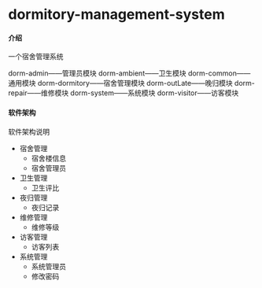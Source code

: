 # dormitory-management-system

#### 介绍
一个宿舍管理系统

dorm-admin——管理员模块
dorm-ambient——卫生模块
dorm-common——通用模块
dorm-dormitory——宿舍管理模块
dorm-outLate——晚归模块
dorm-repair——维修模块
dorm-system——系统模块
dorm-visitor——访客模块

#### 软件架构
软件架构说明
- 宿舍管理
  * 宿舍楼信息
  * 宿舍管理员
- 卫生管理
  * 卫生评比
- 夜归管理
  * 夜归记录
- 维修管理
  * 维修等级
- 访客管理
  * 访客列表
- 系统管理
  * 系统管理员
  * 修改密码

